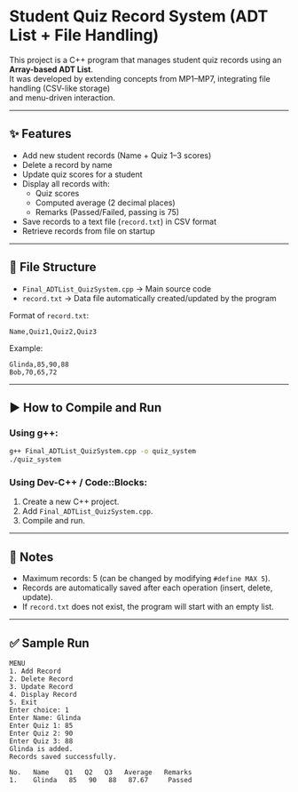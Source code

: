 # Student Quiz Record System (ADT List + File Handling)

This project is a C++ program that manages student quiz records using an **Array-based ADT List**.  
It was developed by extending concepts from MP1–MP7, integrating file handling (CSV-like storage)  
and menu-driven interaction.

---

## ✨ Features
- Add new student records (Name + Quiz 1–3 scores)
- Delete a record by name
- Update quiz scores for a student
- Display all records with:
  - Quiz scores
  - Computed average (2 decimal places)
  - Remarks (Passed/Failed, passing is 75)
- Save records to a text file (`record.txt`) in CSV format
- Retrieve records from file on startup

---

## 📂 File Structure
- `Final_ADTList_QuizSystem.cpp` → Main source code  
- `record.txt` → Data file automatically created/updated by the program

Format of `record.txt`:
```
Name,Quiz1,Quiz2,Quiz3
```

Example:
```
Glinda,85,90,88
Bob,70,65,72
```

---

## ▶️ How to Compile and Run
### Using g++:
```bash
g++ Final_ADTList_QuizSystem.cpp -o quiz_system
./quiz_system
```

### Using Dev-C++ / Code::Blocks:
1. Create a new C++ project.
2. Add `Final_ADTList_QuizSystem.cpp`.
3. Compile and run.

---

## 📜 Notes
- Maximum records: 5 (can be changed by modifying `#define MAX 5`).
- Records are automatically saved after each operation (insert, delete, update).
- If `record.txt` does not exist, the program will start with an empty list.

---

## ✅ Sample Run
```
MENU
1. Add Record
2. Delete Record
3. Update Record
4. Display Record
5. Exit
Enter choice: 1
Enter Name: Glinda
Enter Quiz 1: 85
Enter Quiz 2: 90
Enter Quiz 3: 88
Glinda is added.
Records saved successfully.
```
```
No.   Name    Q1   Q2   Q3   Average   Remarks
1.    Glinda   85   90   88   87.67     Passed
```
